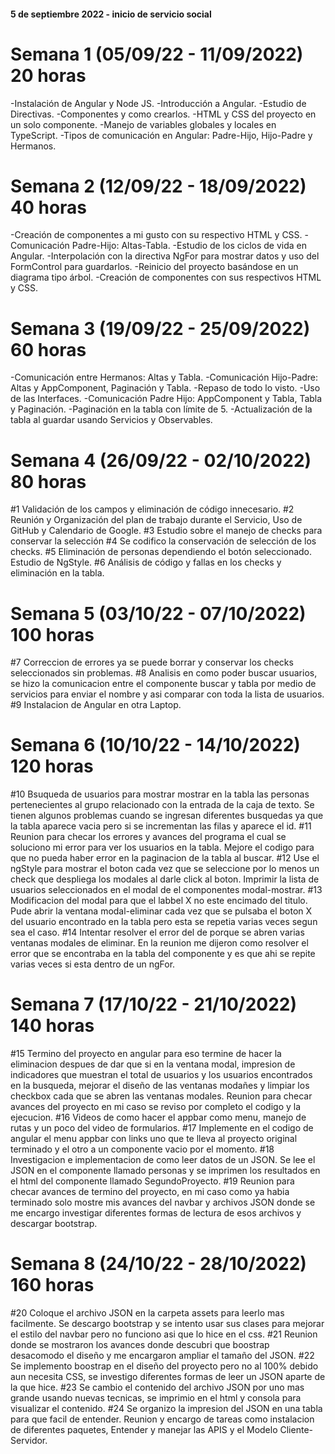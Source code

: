 #### 5 de septiembre 2022 - inicio de servicio social
# Semana 1 (05/09/22 - 11/09/2022) 20 horas
-Instalación de Angular y Node JS.
-Introducción a Angular.
-Estudio de Directivas.
-Componentes y como crearlos.
-HTML y CSS del proyecto en un solo componente.
-Manejo de variables globales y locales en TypeScript.
-Tipos de comunicación en Angular: Padre-Hijo, Hijo-Padre y Hermanos.
# Semana 2 (12/09/22 - 18/09/2022) 40 horas
-Creación de componentes a mi gusto con su respectivo HTML y CSS.
-Comunicación Padre-Hijo: Altas-Tabla.
-Estudio de los ciclos de vida en Angular.
-Interpolación con la directiva NgFor para mostrar datos y uso del FormControl para guardarlos.
-Reinicio del proyecto basándose en un diagrama tipo árbol.
-Creación de componentes con sus respectivos HTML y CSS.
# Semana 3 (19/09/22 - 25/09/2022) 60 horas
-Comunicación entre Hermanos: Altas y Tabla. 
-Comunicación Hijo-Padre: Altas y AppComponent, Paginación y Tabla.
-Repaso de todo lo visto.
-Uso de las Interfaces.
-Comunicación Padre Hijo: AppComponent y Tabla, Tabla y Paginación.
-Paginación en la tabla con límite de 5.
-Actualización de la tabla al guardar usando Servicios y Observables.
# Semana 4 (26/09/22 - 02/10/2022) 80 horas
#1 Validación de los campos y eliminación de código innecesario.
#2 Reunión y Organización del plan de trabajo durante el Servicio, Uso de GitHub y Calendario de Google.
#3 Estudio sobre el manejo de checks para conservar la selección
#4 Se codifico la conservación de selección de los checks.
#5 Eliminación de personas dependiendo el botón seleccionado. Estudio de NgStyle.
#6 Análisis de código y fallas en los checks y eliminación en la tabla.
# Semana 5 (03/10/22 - 07/10/2022) 100 horas
#7 Correccion de errores ya se puede borrar y conservar los checks seleccionados sin problemas.
#8 Analisis en como poder buscar usuarios, se hizo la comunicacion entre el componente buscar y tabla por medio de servicios para enviar el nombre y asi comparar con toda la lista de usuarios. 
#9 Instalacion de Angular en otra Laptop.
# Semana 6 (10/10/22 - 14/10/2022) 120 horas
#10 Bsuqueda de usuarios para mostrar mostrar en la tabla las personas pertenecientes al grupo relacionado con la entrada de la caja de texto. Se tienen algunos problemas cuando se ingresan diferentes busquedas ya que la tabla aparece vacia pero si se incrementan las filas y aparece el id.
#11 Reunion para checar los errores y avances del programa el cual se soluciono mi error para ver los usuarios en la tabla. Mejore el codigo para que no pueda haber error en la paginacion de la tabla al buscar.
#12 Use el ngStyle para mostrar el boton cada vez que se seleccione por lo menos un check que despliega los modales al darle click al boton. Imprimir la lista de usuarios seleccionados en el modal de el componentes modal-mostrar.
#13 Modificacion del modal para que el labbel X no este encimado del titulo. Pude abrir la ventana modal-eliminar cada vez que se pulsaba el boton X del usuario encontrado en la tabla pero esta se repetia varias veces segun sea el caso.
#14 Intentar resolver el error del de porque se abren varias ventanas modales de eliminar. En la reunion me dijeron como resolver el error que se encontraba en la tabla del componente y es que ahi se repite varias veces si esta dentro de un ngFor.
# Semana 7 (17/10/22 - 21/10/2022) 140 horas
#15 Termino del proyecto en angular para eso termine de hacer la eliminacion despues de dar que si en la ventana modal, impresion de indicadores que muestran el total de usuarios y los usuarios encontrados en la busqueda, mejorar el diseño de las ventanas modañes y limpiar los checkbox cada que se abren las ventanas modales. Reunion para checar avances del proyecto en mi caso se reviso por completo el codigo y la ejecucion.
#16 Videos de como hacer el appbar como menu, manejo de rutas y un poco del video de formularios.
#17 Implemente en el codigo de angular el menu appbar con links uno que te lleva al proyecto original terminado y el otro a un componente vacio por el momento.
#18 Investigacion e implementacion de como leer datos de un JSON. Se lee el JSON en el componente llamado personas y se imprimen los resultados en el html del componente llamado SegundoProyecto.
#19 Reunion para checar avances de termino del proyecto, en mi caso como ya habia terminado solo mostre mis avances del navbar y archivos JSON donde se me encargo investigar diferentes formas de lectura de esos archivos y descargar bootstrap. 
# Semana 8 (24/10/22 - 28/10/2022) 160 horas
#20 Coloque el archivo JSON en la carpeta assets para leerlo mas facilmente. Se descargo bootstrap y se intento usar sus clases para mejorar el estilo del navbar pero no funciono asi que lo hice en el css.
#21 Reunion donde se mostraron los avances donde descubri que boostrap desacomodo el diseño y me encargaron ampliar el tamaño del JSON.
#22 Se implemento boostrap en el diseño del proyecto pero no al 100% debido aun necesita CSS, se investigo diferentes formas de leer un JSON aparte de la que hice.
#23 Se cambio el contenido del archivo JSON por uno mas grande usando nuevas tecnicas, se imprimio en el html y consola para visualizar el contenido. 
#24 Se organizo la impresion del JSON en una tabla para que facil de entender. Reunion y encargo de tareas como instalacion de diferentes paquetes, Entender y manejar las APIS y el Modelo Cliente-Servidor. 
